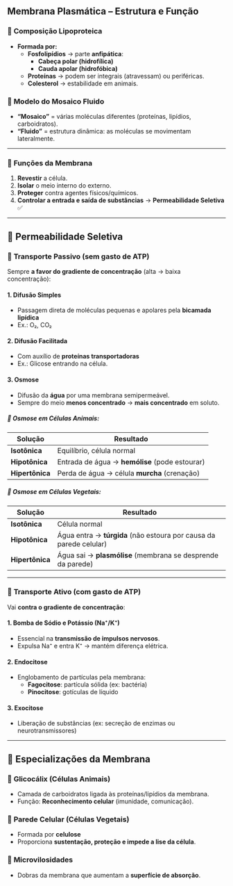 ## **Membrana Plasmática – Estrutura e Função**

### 🧪 **Composição Lipoproteica**

- **Formada por:**
    - **Fosfolipídios** → parte **anfipática**:
        - **Cabeça polar (hidrofílica)**
        - **Cauda apolar (hidrofóbica)**
    - **Proteínas** → podem ser integrais (atravessam) ou periféricas.
    - **Colesterol** → estabilidade em animais.

### 🧩 **Modelo do Mosaico Fluido**

- **“Mosaico”** = várias moléculas diferentes (proteínas, lipídios, carboidratos).
- **“Fluido”** = estrutura dinâmica: as moléculas se movimentam lateralmente.

---

### 🧫 **Funções da Membrana**

1. **Revestir** a célula.
2. **Isolar** o meio interno do externo.
3. **Proteger** contra agentes físicos/químicos.
4. **Controlar a entrada e saída de substâncias** → **Permeabilidade Seletiva** ✅

---

## 🔄 **Permeabilidade Seletiva**

### 🔹 **Transporte Passivo (sem gasto de ATP)**

Sempre **a favor do gradiente de concentração** (alta → baixa concentração):

#### 1. **Difusão Simples**

- Passagem direta de moléculas pequenas e apolares pela **bicamada lipídica**
- Ex.: O₂, CO₂

#### 2. **Difusão Facilitada**

- Com auxílio de **proteínas transportadoras**
- Ex.: Glicose entrando na célula.

#### 3. **Osmose**

- Difusão da **água** por uma membrana semipermeável.
- Sempre do meio **menos concentrado** → **mais concentrado** em soluto.

##### 🧪 Osmose em Células Animais:

| Solução         | Resultado                                      |
| --------------- | ---------------------------------------------- |
| **Isotônica**   | Equilíbrio, célula normal                      |
| **Hipotônica**  | Entrada de água → **hemólise** (pode estourar) |
| **Hipertônica** | Perda de água → célula **murcha** (crenação)   |

##### 🌿 Osmose em Células Vegetais:

| Solução         | Resultado                                                          |
| --------------- | ------------------------------------------------------------------ |
| **Isotônica**   | Célula normal                                                      |
| **Hipotônica**  | Água entra → **túrgida** (não estoura por causa da parede celular) |
| **Hipertônica** | Água sai → **plasmólise** (membrana se desprende da parede)        |

---

### 🔸 **Transporte Ativo (com gasto de ATP)**

Vai **contra o gradiente de concentração**:

#### 1. **Bomba de Sódio e Potássio (Na⁺/K⁺)**
- Essencial na **transmissão de impulsos nervosos**.
- Expulsa Na⁺ e entra K⁺ → mantém diferença elétrica.

#### 2. **Endocitose**

- Englobamento de partículas pela membrana:
    - **Fagocitose**: partícula sólida (ex: bactéria)
    - **Pinocitose**: gotículas de líquido

#### 3. **Exocitose**

- Liberação de substâncias (ex: secreção de enzimas ou neurotransmissores)

---

## 🧼 **Especializações da Membrana**

### 📡 **Glicocálix (Células Animais)**

- Camada de carboidratos ligada às proteínas/lipídios da membrana.
- Função: **Reconhecimento celular** (imunidade, comunicação).

### 🌱 **Parede Celular (Células Vegetais)**

- Formada por **celulose**
- Proporciona **sustentação, proteção e impede a lise da célula**.

### 🔬 **Microvilosidades**

- Dobras da membrana que aumentam a **superfície de absorção**.